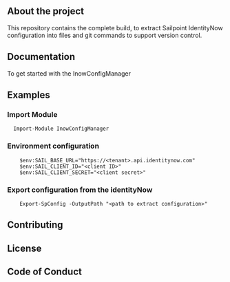## About the project

This repository contains the complete build, to extract Sailpoint IdentityNow configuration into files and git commands to support version control.

## Documentation 

To get started with the InowConfigManager

## Examples

### Import Module
```
  Import-Module InowConfigManager
```

### Environment configuration
```
    $env:SAIL_BASE_URL="https://<tenant>.api.identitynow.com"
    $env:SAIL_CLIENT_ID="<client ID>"
    $env:SAIL_CLIENT_SECRET="<client secret>"
```
### Export configuration from the identityNow
```
    Export-SpConfig -OutputPath "<path to extract configuration>"
```

## Contributing 



## License


## Code of Conduct



